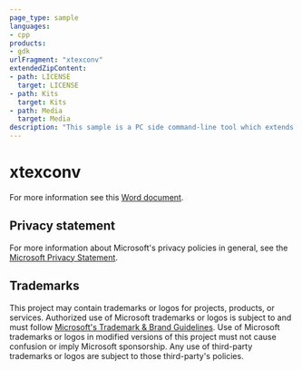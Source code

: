 ```yaml
---
page_type: sample
languages:
- cpp
products:
- gdk
urlFragment: "xtexconv"
extendedZipContent:
- path: LICENSE
  target: LICENSE
- path: Kits
  target: Kits
- path: Media
  target: Media
description: "This sample is a PC side command-line tool which extends the standard TexConv command-line tool for texture conversion and preparation to support Xbox offline texture tiling for use with the CreatePlacedResourceX APIs in DirectX 12.X."
---
```


# xtexconv

For more information see this [Word document](https://github.com/microsoft/Xbox-GDK-Samples/blob/main/Samples/Tools/xtexconv/Readme.docx).

## Privacy statement

For more information about Microsoft's privacy policies in general, see the [Microsoft Privacy Statement](https://privacy.microsoft.com/privacystatement/).

## Trademarks

This project may contain trademarks or logos for projects, products, or services. Authorized use of Microsoft trademarks or logos is subject to and must follow [Microsoft's Trademark & Brand Guidelines](https://www.microsoft.com/en-us/legal/intellectualproperty/trademarks/usage/general). Use of Microsoft trademarks or logos in modified versions of this project must not cause confusion or imply Microsoft sponsorship. Any use of third-party trademarks or logos are subject to those third-party's policies.
